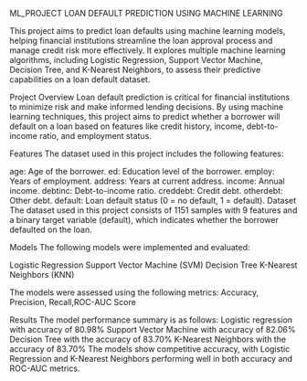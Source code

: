 ML_PROJECT
LOAN DEFAULT PREDICTION USING MACHINE LEARNING

This project aims to predict loan defaults using machine learning models, helping financial institutions streamline the loan approval process and manage credit risk more effectively. It explores multiple machine learning algorithms, including Logistic Regression, Support Vector Machine, Decision Tree, and K-Nearest Neighbors, to assess their predictive capabilities on a loan default dataset.

Project Overview
Loan default prediction is critical for financial institutions to minimize risk and make informed lending decisions. By using machine learning techniques, this project aims to predict whether a borrower will default on a loan based on features like credit history, income, debt-to-income ratio, and employment status.

Features
The dataset used in this project includes the following features:

age: Age of the borrower.
ed: Education level of the borrower.
employ: Years of employment. 
address: Years at current address.
income: Annual income. 
debtinc: Debt-to-income ratio.
creddebt: Credit debt.
otherdebt: Other debt. 
default: Loan default status (0 = no default, 1 = default).
Dataset
The dataset used in this project consists of 1151 samples with 9 features and a binary target variable (default), which indicates whether the borrower defaulted on the loan.

Models
The following models were implemented and evaluated:

Logistic Regression
Support Vector Machine (SVM)
Decision Tree
K-Nearest Neighbors (KNN)

The models were assessed using the following metrics:
Accuracy, Precision, Recall,ROC-AUC Score


Results
The model performance summary is as follows:
Logistic regression with accuracy of 	80.98%
Support Vector Machine with accuracy of	82.06%
Decision Tree with the accuracy of 83.70%
K-Nearest Neighbors with the accuracy of 83.70%
The models show competitive accuracy, with Logistic Regression and K-Nearest Neighbors performing well in both accuracy and ROC-AUC metrics.
